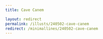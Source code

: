 ```yaml
---
title: Cave Canem

layout: redirect
permalink: /illusts/240502-cave-canem
redirect: /minimallines/240502-cave-canem
---
```

